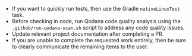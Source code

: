 - If you want to quickly run tests, then use the Gradle `nativeLinuxTest` task.
- Before checking in code, run Qodana code quality analysis using the `.github/run-qodana-scan.sh` script to address any code quality issues.
- Update relevant project documentation after completing a PR. 
- If you are unable to complete the requested work entirely, then be sure to clearly communicate the remaining items to the user.